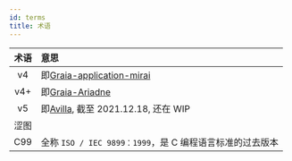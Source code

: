 ```yaml
---
id: terms
title: 术语
---
```


|术语|意思|
|:--:|:--|
|v4|即[Graia-application-mirai](https://pypi.org/project/graia-application-mirai/)|
|v4+|即[Graia-Ariadne](https://pypi.org/project/graia-ariadne/)|
|v5|即[Avilla](https://pypi.org/project/avilla-core/), 截至 2021.12.18, 还在 WIP|
|涩图|<div style="background-color:var(--c-text);border-radius:3px;width:200px;height:1.3em"></div>|
|C99|全称 `ISO / IEC 9899：1999`，是 C 编程语言标准的过去版本|
